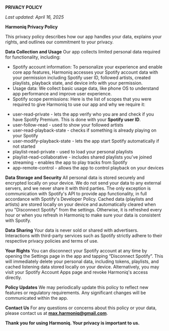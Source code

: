 **PRIVACY POLICY**

*Last updated: April 16, 2025*

**Harmoniq Privacy Policy**

This privacy policy describes how our app handles your data, explains your rights, and outlines our commitment to your privacy.

**Data Collection and Usage**
Our app collects limited personal data required for functionality, including:
- Spotify account information: To personalize your experience and enable core app features, Harmoniq accesses your Spotify account data with your permission including Spotify user ID, followed artists, created playlists, playback state, and device info with your permission.
- Usage data: We collect basic usage data, like phone OS to understand app performance and improve user experience.
- Spotify scope permissions: Here is the list of scopes that you were required to give Harmoniq to use our app and why we require it:
* user-read-private - lets the app verify who you are and check if you have Spotify Premium. This is done with your **Spotify user ID**. 
* user-follow-read - used to show your followed artists
* user-read-playback-state - checks if something is already playing on your Spotify
* user-modify-playback-state - lets the app start Spotify automatically if not started
* playlist-read-private - used to load your personal playlists
* playlist-read-collaborative - includes shared playlists you've joined
* streaming - enables the app to play tracks from Spotify
* app-remote-control - allows the app to control playback on your devices

**Data Storage and Security**
All personal data is stored securely and encrypted locally on your device. We do not send your data to any external servers, and we never share it with third parties. The only exception is communication with Spotify's API to provide app functionality, in full accordance with Spotify's Developer Policy. Cached data (playlists and artists) are stored locally on your device and automatically cleared when you "Disconnect Spotify" from the settings. Otherwise, it is refreshed every hour or when you refresh in Harmoniq to make sure your data is consistent with Spotify.

**Data Sharing**
Your data is never sold or shared with advertisers. Interactions with third-party services such as Spotify strictly adhere to their respective privacy policies and terms of use.

**Your Rights**
You can disconnect your Spotify account at any time by opening the Settings page in the app and tapping “Disconnect Spotify”. This will immediately delete your personal data, including tokens, playlists, and cached listening data stored locally on your device. Alternatively, you may visit your Spotify Account Apps page and revoke Harmoniq's access directly. 

**Policy Updates**
We may periodically update this policy to reflect new features or regulatory requirements. Any significant changes will be communicated within the app.

**Contact Us**
For any questions or concerns about this policy or your data, please contact us at **max.harmoniq@gmail.com**.

**Thank you for using Harmoniq. Your privacy is important to us.**

